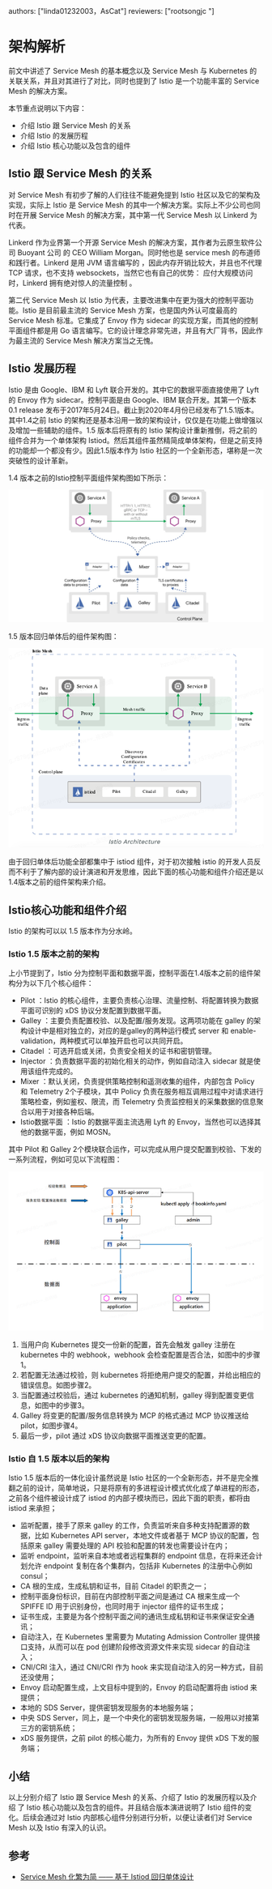 
authors: ["linda01232003，AsCat"]
reviewers: ["rootsongjc "]


# 架构解析


前文中讲述了 Service Mesh 的基本概念以及 Service Mesh 与 Kubernetes 的关联关系，并且对其进行了对比，同时也提到了 Istio 是一个功能丰富的 Service Mesh 的解决方案。

本节重点说明以下内容：
- 介绍 Istio 跟 Service Mesh 的关系
- 介绍 Istio 的发展历程
- 介绍 Istio 核心功能以及包含的组件

##  Istio 跟 Service Mesh 的关系

对 Service Mesh 有初步了解的人们往往不能避免提到 Istio 社区以及它的架构及实现，实际上 Istio 是 Service Mesh 的其中一个解决方案。实际上不少公司也同时在开展 Service Mesh 的解决方案，其中第一代 Service Mesh 以 Linkerd 为代表。

Linkerd 作为业界第一个开源 Service Mesh 的解决方案，其作者为云原生软件公司 Buoyant 公司 的 CEO William Morgan。同时他也是 service mesh 的布道师和践行者。Linkerd 是用 JVM 语言编写的 ，因此内存开销比较大，并且也不代理 TCP 请求，也不支持 websockets，当然它也有自己的优势： 应付大规模访问时，Linkerd 拥有绝对惊人的流量控制 。

第二代 Service Mesh 以 Istio 为代表，主要改进集中在更为强大的控制平面功能。Istio 是目前最主流的 Service Mesh 方案，也是国内外认可度最高的 Service Mesh 标准。它集成了 Envoy 作为 sidecar 的实现方案，而其他的控制平面组件都是用 Go 语言编写。它的设计理念非常先进，并且有大厂背书，因此作为最主流的 Service Mesh 解决方案当之无愧。

##  Istio 发展历程

Istio 是由 Google、IBM 和 Lyft 联合开发的。其中它的数据平面直接使用了 Lyft 的 Envoy 作为 sidecar。控制平面是由 Google、IBM 联合开发。其第一个版本 0.1 release 发布于2017年5月24日。截止到2020年4月份已经发布了1.5.1版本。其中1.4之前 Istio 的架构还是基本沿用一致的架构设计，仅仅是在功能上做增强以及增加一些辅助的组件。1.5 版本后将原有的 Istio 架构设计重新推倒，将之前的组件合并为一个单体架构 Istiod。然后其组件虽然精简成单体架构，但是之前支持的功能却一个都没有少。因此1.5版本作为 Istio 社区的一个全新形态，堪称是一次突破性的设计革新。

1.4 版本之前的Istio控制平面组件架构图如下所示：

![Istio 控制平面组件架构图](../images/istiofeatures2-1.4.png)

1.5 版本回归单体后的组件架构图：

![Istio 控制平面单体架构图](../images/istiofeatures3-istio1.5.png)

由于回归单体后功能全部都集中于 istiod 组件，对于初次接触 istio 的开发人员反而不利于了解内部的设计演进和开发思维，因此下面的核心功能和组件介绍还是以1.4版本之前的组件架构来介绍。

##  Istio核心功能和组件介绍

Istio 的架构可以以 1.5 版本作为分水岭。

### Istio 1.5 版本之前的架构

上小节提到了，Istio 分为控制平面和数据平面，控制平面在1.4版本之前的组件架构分为以下几个核心组件：
- Pilot ：Istio 的核心组件，主要负责核心治理、流量控制、将配置转换为数据平面可识别的 xDS 协议分发配置到数据平面。
- Galley ：主要负责配置校验、以及配置/服务发现。这两项功能在 galley 的架构设计中是相对独立的，对应的是galley的两种运行模式 server 和 enable-validation，两种模式可以单独开启也可以共同开启。
- Citadel ：可选开启或关闭，负责安全相关的证书和密钥管理。
- Injector ：负责数据平面的初始化相关的动作，例如自动注入 sidecar 就是使用该组件完成的。
- Mixer  ：默认关闭，负责提供策略控制和遥测收集的组件，内部包含 Policy 和 Telemetry 2个子模块，其中 Policy 负责在服务相互调用过程中对请求进行策略检查，例如鉴权、限流，而 Telemetry 负责监控相关的采集数据的信息聚合以用于对接各种后端。
- Istio数据平面  ：Istio 的数据平面主流选用 Lyft 的 Envoy，当然也可以选择其他的数据平面，例如 MOSN。

其中 Pilot 和 Galley 2个模块联合运作，可以完成从用户提交配置到校验、下发的一系列流程，例如可见以下流程图：

![Istio pilot galley流程图](../images/istiofeatures4-istio-pilotgalley.png)

1. 当用户向 Kubernetes 提交一份新的配置，首先会触发 galley 注册在 kubernetes  中的 webhook，webhook 会检查配置是否合法，如图中的步骤1。
1. 若配置无法通过校验，则 kubernetes 将拒绝用户提交的配置，并给出相应的错误信息。如图步骤2。
1. 当配置通过校验后，通过 kubernetes  的通知机制，galley 得到配置变更信息，如图中的步骤3。
1. Galley 将变更的配置/服务信息转换为 MCP 的格式通过 MCP 协议推送给 pilot，如图步骤4。
1. 最后一步，pilot 通过 xDS 协议向数据平面推送变更的配置。 

### Istio 自 1.5 版本以后的架构

Istio 1.5 版本后的一体化设计虽然说是 Istio 社区的一个全新形态，并不是完全推翻之前的设计，简单地说，只是将原有的多进程设计模式优化成了单进程的形态，之前各个组件被设计成了 istiod 的内部子模块而已，因此下面的职责，都将由 istiod 来承担；
- 监听配置，接手了原来 galley 的工作，负责监听来自多种支持配置源的数据，比如 Kubernetes  API server，本地文件或者基于 MCP 协议的配置，包括原来 galley 需要处理的 API 校验和配置的转发也需要设计在内；
- 监听 endpoint，监听来自本地或者远程集群的 endpoint 信息，在将来还会计划允许 endpoint 复制在各个集群内，包括非 Kubernetes  的注册中心例如 consul；
- CA 根的生成，生成私钥和证书，目前 Citadel 的职责之一；
- 控制平面身份标识，目前在内部控制平面之间是通过 CA 根来生成一个 SPIFFE ID 用于识别身份，也同时用于 injector 组件的证书生成；
- 证书生成，主要是为各个控制平面之间的通讯生成私钥和证书来保证安全通讯；
- 自动注入，在 Kubernetes  里需要为 Mutating Admission Controller 提供接口支持，从而可以在 pod 创建阶段修改资源文件来实现 sidecar 的自动注入；
- CNI/CRI  注入，通过 CNI/CRI 作为 hook 来实现自动注入的另一种方式，目前还没使用；
- Envoy 启动配置生成，上文目标中提到的，Envoy 的启动配置将由 istiod 来提供；
- 本地的 SDS Server，提供密钥发现服务的本地服务端；
- 中央 SDS Server，同上，是一个中央化的密钥发现服务端，一般用以对接第三方的密钥系统；
- xDS 服务提供，之前 pilot 的核心能力，为所有的 Envoy 提供 xDS 下发的服务端；

##  小结

以上分别介绍了 Istio 跟 Service Mesh 的关系、介绍了 Istio 的发展历程以及介绍 了 Istio 核心功能以及包含的组件。并且结合版本演进说明了 Istio 组件的变化。后续会通过对 Istio 内部核心组件分别进行分析，以便让读者们对 Service Mesh 以及 Istio 有深入的认识。

##  参考

- [Service Mesh 化繁为简 —— 基于 Istiod 回归单体设计](https://xw.qq.com/cmsid/20200322A06WDH00)
